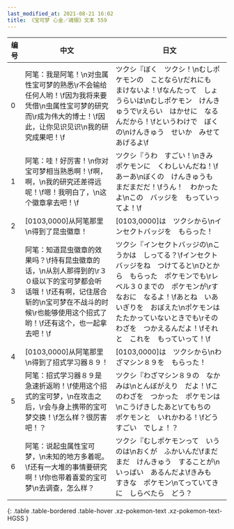 ```yaml
---
last_modified_at: 2021-08-21 16:02
title: 《宝可梦 心金／魂银》文本 559
---
```

| 编号 | 中文 | 日文 |
| ---- | ---- | ---- |
| 0 | 阿笔：我是阿笔！\n对虫属性宝可梦的熟悉\r不会输给任何人哟！\f因为我将来要凭借\n虫属性宝可梦的研究而\r成为伟大的博士！\f因此，让你见识见识\n我的研究成果吧！\f | ツクシ『ぼく　ツクシ！\nむしポケモンの　ことなら\rだれにも　まけないよ！\fなんたって　しょうらいは\nむしポケモン　けんきゅうで\rえらい　はかせに　なるんだから！\fというわけで　ぼくの\nけんきゅう　せいか　みせてあげるよ\f |
| 1 | 阿笔：哇！好厉害！\n你对宝可梦相当熟悉啊！\f啊，啊，\n我的研究还差得远呢！\f嗯！我明白了，\n这个徽章拿去吧！\f | ツクシ『うわ　すごい！\nきみ　ポケモンに　くわしいんだね！\fあーあ\nぼくの　けんきゅうも　まだまだだ！\fうん！　わかったよ\nこの　バッジを　もっていってよ！\f |
| 2 | [0103,0000]从阿笔那里\n得到了昆虫徽章！ | [0103,0000]は　ツクシから\nインセクトバッジを　もらった！ |
| 3 | 阿笔：知道昆虫徽章的效果吗？\f持有昆虫徽章的话，\n从别人那得到的\r３０级以下的宝可梦都会听话哦！\f还有啊，记住居合斩的\n宝可梦在不战斗的时候\r也能够使用这个招式了哟！\f还有这个，也一起拿去吧！\f | ツクシ『インセクトバッジの\nこうかは　しってる？\fインセクトバッジをね　つけてると\nひとから　もらった　ポケモンでも\rレベル３０までの　ポケモンが\rすなおに　なるよ！\fあとね　いあいぎりを　おぼえた\nポケモンは　たたかっていないときでも\rその　わざを　つかえるんだよ！\fそれと　これを　もっていって！\f |
| 4 | [0103,0000]从阿笔那里\n得到了招式学习器８９！ | [0103,0000]は　ツクシから\nわざマシン８９を　もらった！ |
| 5 | 阿笔：招式学习器８９是急速折返哟！\f使用这个招式的宝可梦，\n在攻击之后，\r会与身上携带的宝可梦交换！\f怎么样？很厉害吧！？ | ツクシ『わざマシン８９の　なかみは\nとんぼがえり　だよ！\fこのわざを　つかった　ポケモンは\nこうげきしたあと\rてもちの　ポケモンと　いれかわる！\fどう　すごい　でしょ！？ |
| 6 | 阿笔：说起虫属性宝可梦，\n未知的地方多着呢。\f还有一大堆的事情要研究啊！\f你也带着喜爱的宝可梦\n去调查，怎么样？ | ツクシ『むしポケモンって　いうのは\nおくが　ふかいんだ\fまだまだ　けんきゅう　することが\nいっぱい　あるんだよ\fきみも　すきな　ポケモン\nてっていてきに　しらべたら　どう？ |
{: .table .table-bordered .table-hover .xz-pokemon-text .xz-pokemon-text-HGSS }